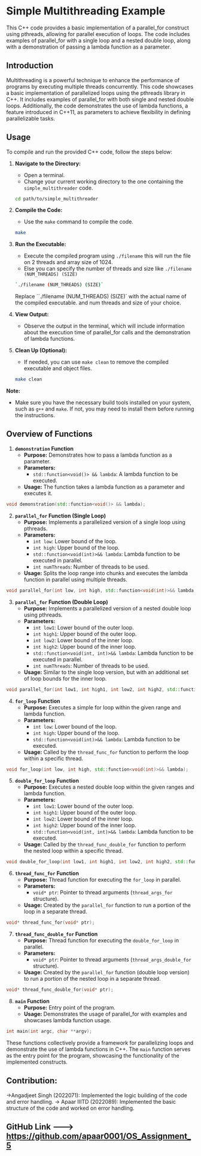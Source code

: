 # Simple Multithreading Example

This C++ code provides a basic implementation of a parallel_for construct using pthreads, allowing for parallel execution of loops. The code includes examples of parallel_for with a single loop and a nested double loop, along with a demonstration of passing a lambda function as a parameter.

## Introduction

Multithreading is a powerful technique to enhance the performance of programs by executing multiple threads concurrently. This code showcases a basic implementation of parallelized loops using the pthreads library in C++. It includes examples of parallel_for with both single and nested double loops. Additionally, the code demonstrates the use of lambda functions, a feature introduced in C++11, as parameters to achieve flexibility in defining parallelizable tasks.

## Usage

To compile and run the provided C++ code, follow the steps below:

1. **Navigate to the Directory:**
   - Open a terminal.
   - Change your current working directory to the one containing the `simple_multithreader` code.

   ```bash
   cd path/to/simple_multithreader
   ```

2. **Compile the Code:**
   - Use the `make` command to compile the code.

   ```bash
   make
   ```

3. **Run the Executable:**
   - Execute the compiled program using `./filename` this will run the file on 2 threads and array size of 1024.
   - Else you can specify the number of threads and size like `./filename (NUM_THREADS) (SIZE)`

   ```bash
   `./filename (NUM_THREADS) (SIZE)`
   ```

   Replace ``./filename (NUM_THREADS) (SIZE)` with the actual name of the compiled executable. and num threads and size of your choice.

4. **View Output:**
   - Observe the output in the terminal, which will include information about the execution time of parallel_for calls and the demonstration of lambda functions.

5. **Clean Up (Optional):**
   - If needed, you can use `make clean` to remove the compiled executable and object files.

   ```bash
   make clean
   ```

**Note:**
- Make sure you have the necessary build tools installed on your system, such as `g++` and `make`. If not, you may need to install them before running the instructions.

## Overview of Functions

1. **`demonstration` Function**
    - **Purpose:** Demonstrates how to pass a lambda function as a parameter.
    - **Parameters:**
        - `std::function<void()> && lambda`: A lambda function to be executed.
    - **Usage:** The function takes a lambda function as a parameter and executes it.

```cpp
void demonstration(std::function<void()> && lambda);
```

2. **`parallel_for` Function (Single Loop)**
    - **Purpose:** Implements a parallelized version of a single loop using pthreads.
    - **Parameters:**
        - `int low`: Lower bound of the loop.
        - `int high`: Upper bound of the loop.
        - `std::function<void(int)>&& lambda`: Lambda function to be executed in parallel.
        - `int numThreads`: Number of threads to be used.
    - **Usage:** Splits the loop range into chunks and executes the lambda function in parallel using multiple threads.

```cpp
void parallel_for(int low, int high, std::function<void(int)>&& lambda, int numThreads);
```

3. **`parallel_for` Function (Double Loop)**
    - **Purpose:** Implements a parallelized version of a nested double loop using pthreads.
    - **Parameters:**
        - `int low1`: Lower bound of the outer loop.
        - `int high1`: Upper bound of the outer loop.
        - `int low2`: Lower bound of the inner loop.
        - `int high2`: Upper bound of the inner loop.
        - `std::function<void(int, int)>&& lambda`: Lambda function to be executed in parallel.
        - `int numThreads`: Number of threads to be used.
    - **Usage:** Similar to the single loop version, but with an additional set of loop bounds for the inner loop.

```cpp
void parallel_for(int low1, int high1, int low2, int high2, std::function<void(int, int)>&& lambda, int numThreads);
```

4. **`for_loop` Function**
    - **Purpose:** Executes a simple for loop within the given range and lambda function.
    - **Parameters:**
        - `int low`: Lower bound of the loop.
        - `int high`: Upper bound of the loop.
        - `std::function<void(int)>&& lambda`: Lambda function to be executed.
    - **Usage:** Called by the `thread_func_for` function to perform the loop within a specific thread.

```cpp
void for_loop(int low, int high, std::function<void(int)>&& lambda);
```

5. **`double_for_loop` Function**
    - **Purpose:** Executes a nested double loop within the given ranges and lambda function.
    - **Parameters:**
        - `int low1`: Lower bound of the outer loop.
        - `int high1`: Upper bound of the outer loop.
        - `int low2`: Lower bound of the inner loop.
        - `int high2`: Upper bound of the inner loop.
        - `std::function<void(int, int)>&& lambda`: Lambda function to be executed.
    - **Usage:** Called by the `thread_func_double_for` function to perform the nested loop within a specific thread.

```cpp
void double_for_loop(int low1, int high1, int low2, int high2, std::function<void(int, int)>&& lambda);
```

6. **`thread_func_for` Function**
    - **Purpose:** Thread function for executing the `for_loop` in parallel.
    - **Parameters:**
        - `void* ptr`: Pointer to thread arguments (`thread_args_for` structure).
    - **Usage:** Created by the `parallel_for` function to run a portion of the loop in a separate thread.

```cpp
void* thread_func_for(void* ptr);
```

7. **`thread_func_double_for` Function**
    - **Purpose:** Thread function for executing the `double_for_loop` in parallel.
    - **Parameters:**
        - `void* ptr`: Pointer to thread arguments (`thread_args_double_for` structure).
    - **Usage:** Created by the `parallel_for` function (double loop version) to run a portion of the nested loop in a separate thread.

```cpp
void* thread_func_double_for(void* ptr);
```

8. **`main` Function**
    - **Purpose:** Entry point of the program.
    - **Usage:** Demonstrates the usage of parallel_for with examples and showcases lambda function usage.

```cpp
int main(int argc, char **argv);
```

These functions collectively provide a framework for parallelizing loops and demonstrate the use of lambda functions in C++. The `main` function serves as the entry point for the program, showcasing the functionality of the implemented constructs.


## Contribution:
->Angadjeet Singh (2022071): Implemented the logic building of the code and error handling.
-> Apaar IIITD (2022089): Implemented the basic structure of the code and worked on error handling.


## GitHub Link ---> https://github.com/apaar0001/OS_Assignment_5